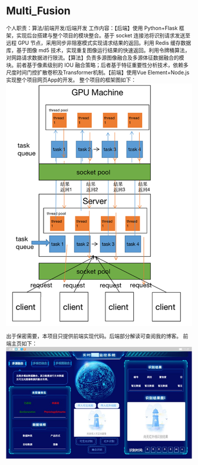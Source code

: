 # Multi_Fusion
个人职责：算法/前端开发/后端开发 工作内容：【后端】使用 Python+Flask 框架，实现后台搭建与整个项目的模块整合。基于 socket 连接池将识别请求发送至远程 GPU 节点，采用同步非阻塞模式实现请求结果的返回。利用 Redis 缓存数据库，基于图像 md5 技术，实现重复图像运行结果的快速返回。利用令牌桶算法，对网路请求数据进行限流。【算法】负责多源图像融合及多源体征数据融合的模块。前者基于像素级别的 IOU 融合策略；后者基于特征重要性分析技术，依赖多尺度时间门控扩散卷积及Transformer机制。【前端】使用Vue Element+Node.js实现整个项目网页App的开发。 
整个项目的框架图如下：
![image](https://github.com/DouziChenJunyi/Multi_Fusion/blob/main/screenshot/framework.png)

出于保密需要，本项目只提供前端实现代码。后端部分解读可查阅我的博客。
前端主页如下：
![image](https://github.com/DouziChenJunyi/Multi_Fusion/blob/main/screenshot/mainPage.jpeg)
